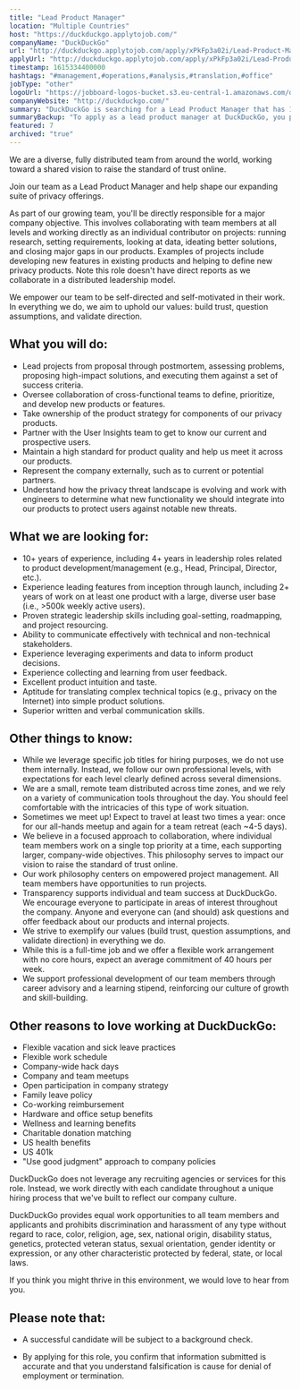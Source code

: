 ```yaml
---
title: "Lead Product Manager"
location: "Multiple Countries"
host: "https://duckduckgo.applytojob.com/"
companyName: "DuckDuckGo"
url: "http://duckduckgo.applytojob.com/apply/xPkFp3a02i/Lead-Product-Manager-Worldwide-Remote"
applyUrl: "http://duckduckgo.applytojob.com/apply/xPkFp3a02i/Lead-Product-Manager-Worldwide-Remote"
timestamp: 1615334400000
hashtags: "#management,#operations,#analysis,#translation,#office"
jobType: "other"
logoUrl: "https://jobboard-logos-bucket.s3.eu-central-1.amazonaws.com/duckduckgo"
companyWebsite: "http://duckduckgo.com/"
summary: "DuckDuckGo is searching for a Lead Product Manager that has 10+ years of experience, including 4+ years in leadership roles related to product development/management."
summaryBackup: "To apply as a lead product manager at DuckDuckGo, you preferably need to have some knowledge of: #management, #translation, #office."
featured: 7
archived: "true"
---
```


We are a diverse, fully distributed team from around the world, working toward a shared vision to raise the standard of trust online.

Join our team as a Lead Product Manager and help shape our expanding suite of privacy offerings.

As part of our growing team, you'll be directly responsible for a major company objective. This involves collaborating with team members at all levels and working directly as an individual contributor on projects: running research, setting requirements, looking at data, ideating better solutions, and closing major gaps in our products. Examples of projects include developing new features in existing products and helping to define new privacy products. Note this role doesn't have direct reports as we collaborate in a distributed leadership model.

We empower our team to be self-directed and self-motivated in their work. In everything we do, we aim to uphold our values: build trust, question assumptions, and validate direction.

## What you will do:

*   Lead projects from proposal through postmortem, assessing problems, proposing high-impact solutions, and executing them against a set of success criteria.
*   Oversee collaboration of cross-functional teams to define, prioritize, and develop new products or features.
*   Take ownership of the product strategy for components of our privacy products.
*   Partner with the User Insights team to get to know our current and prospective users.
*   Maintain a high standard for product quality and help us meet it across our products.
*   Represent the company externally, such as to current or potential partners.
*   Understand how the privacy threat landscape is evolving and work with engineers to determine what new functionality we should integrate into our products to protect users against notable new threats.

## What we are looking for:

*   10+ years of experience, including 4+ years in leadership roles related to product development/management (e.g., Head, Principal, Director, etc.).
*   Experience leading features from inception through launch, including 2+ years of work on at least one product with a large, diverse user base (i.e., >500k weekly active users).
*   Proven strategic leadership skills including goal-setting, roadmapping, and project resourcing.
*   Ability to communicate effectively with technical and non-technical stakeholders.
*   Experience leveraging experiments and data to inform product decisions.
*   Experience collecting and learning from user feedback.
*   Excellent product intuition and taste.
*   Aptitude for translating complex technical topics (e.g., privacy on the Internet) into simple product solutions.
*   Superior written and verbal communication skills.

## Other things to know:

*   While we leverage specific job titles for hiring purposes, we do not use them internally. Instead, we follow our own professional levels, with expectations for each level clearly defined across several dimensions.
*   We are a small, remote team distributed across time zones, and we rely on a variety of communication tools throughout the day. You should feel comfortable with the intricacies of this type of work situation.
*   Sometimes we meet up! Expect to travel at least two times a year: once for our all-hands meetup and again for a team retreat (each ~4-5 days).
*   We believe in a focused approach to collaboration, where individual team members work on a single top priority at a time, each supporting larger, company-wide objectives. This philosophy serves to impact our vision to raise the standard of trust online.
*   Our work philosophy centers on empowered project management. All team members have opportunities to run projects.
*   Transparency supports individual and team success at DuckDuckGo. We encourage everyone to participate in areas of interest throughout the company. Anyone and everyone can (and should) ask questions and offer feedback about our products and internal projects.
*   We strive to exemplify our values (build trust, question assumptions, and validate direction) in everything we do.
*   While this is a full-time job and we offer a flexible work arrangement with no core hours, expect an average commitment of 40 hours per week.
*   We support professional development of our team members through career advisory and a learning stipend, reinforcing our culture of growth and skill-building.

## Other reasons to love working at DuckDuckGo:

*   Flexible vacation and sick leave practices
*   Flexible work schedule
*   Company-wide hack days
*   Company and team meetups
*   Open participation in company strategy
*   Family leave policy
*   Co-working reimbursement
*   Hardware and office setup benefits
*   Wellness and learning benefits
*   Charitable donation matching
*   US health benefits
*   US 401k
*   "Use good judgment" approach to company policies

DuckDuckGo does not leverage any recruiting agencies or services for this role. Instead, we work directly with each candidate throughout a unique hiring process that we've built to reflect our company culture.

DuckDuckGo provides equal work opportunities to all team members and applicants and prohibits discrimination and harassment of any type without regard to race, color, religion, age, sex, national origin, disability status, genetics, protected veteran status, sexual orientation, gender identity or expression, or any other characteristic protected by federal, state, or local laws.

If you think you might thrive in this environment, we would love to hear from you.

## Please note that:

*   A successful candidate will be subject to a background check.
    
*   By applying for this role, you confirm that information submitted is accurate and that you understand falsification is cause for denial of employment or termination.
